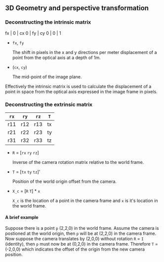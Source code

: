## 3D Geometry and perspective transformation

### Deconstructing the intrinsic matrix

fx |  0  | cx 
0  |  fy | cy 
0  |  0  |  1 


- `fx`, `fy`
  
  The shift in pixels in the x and y directions per meter displacement of a point from the optical axis at a depth of 1m.
  
- (`cx`, `cy`)

  The mid-point of the image plane.

Effectively the intrinsic matrix is used to calculate the displacement of a point in space from the optical axis expressed in the image frame in pixels.

### Deconstructing the extrinsic matrix

`rx`  |  `ry` |  `rz` |  `T`
----|-----|-----|----
r11 | r12 | r13 | tx
r21 | r22 | r23 | ty
r31 | r32 | r33 | tz

- `R` = [`rx` `ry` `rz`]

  Inverse of the camera rotation matrix relative to the world frame.

- `T` = [`tx` `ty` `tz`]' 

  Position of the world origin offset from the camera.

- `X_c` = [`R` `T`] * `x`

  `X_c` is the location of a point in the camera frame and `x` is it's location in the world frame.

#### A brief example
Suppose there is a point `p` (2,2,0) in the world frame. Assume the camera is postioned at the world origin, then `p` will be at (2,2,0) in the camera frame. Now suppose the camera translates by (2,0,0) without rotation `R` = `I` (identity), then `p` must now be at (0,2,0) in the camera frame. Therefore `T` = (-2,0,0) which indicates the offset of the origin from the new camera position.
